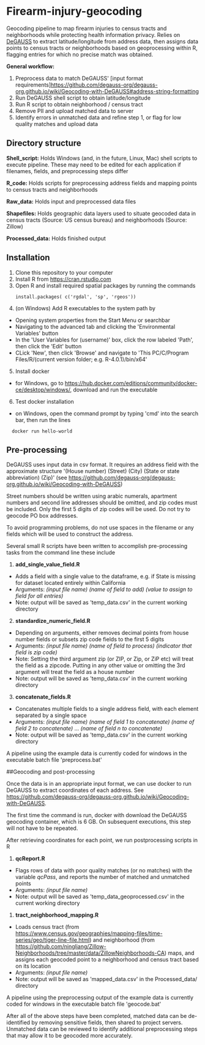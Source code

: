 # Firearm-injury-geocoding
Geocoding pipeline to map firearm injuries to census tracts and neighborhoods while protecting health information privacy. Relies on [DeGAUSS](https://degauss.org/) to extract latitude/longitude from address data, then assigns data points to census tracts or neighborhoods based on geoprocessing within R, flagging entries for which no precise match was obtained. 

**General workflow:**
1. Preprocess data to match DeGAUSS' [input format requirements]<https://github.com/degauss-org/degauss-org.github.io/wiki/Geocoding-with-DeGAUSS#address-string-formatting>
2. Run DeGAUSS shell script to obtain latitude/longitude
3. Run R script to obtain neighborhood / census tract
4. Remove PII and upload matched data to server
5. Identify errors in unmatched data and refine step 1, or flag for low quality matches and upload data


## Directory structure

**Shell_script:** Holds Windows (and, in the future, Linux, Mac) shell scripts to execute pipeline. These may need to be edited for each application if filenames, fields, and preprocessing steps differ

**R_code:** Holds scripts for preprocessing address fields and mapping points to census tracts and neighborhoods

**Raw_data:** Holds input and preprocessed data files

**Shapefiles:** Holds geographic data layers used to situate geocoded data in census tracts (Source: US census bureau) and neighborhoods (Source: Zillow)

**Processed_data:** Holds finished output

## Installation

1. Clone this repository to your computer
2. Install R from https://cran.rstudio.com
3. Open R and install required spatial packages by running the commands 
    ```
    install.packages( c('rgdal', 'sp', 'rgeos'))
    ```
4. (on Windows) Add R executables to the system path by
  * Opening system properties from the Start Menu or searchbar
  * Navigating to the advanced tab and clicking the 'Environmental Variables' button
  * In the 'User Variables for (username)' box, click the row labeled 'Path', then click the 'Edit' button
  * CLick 'New', then click 'Browse' and navigate to 'This PC/C/Program Files/R/(current version folder; e.g. R-4.0.1)/bin/x64'
5. Install docker
  * for Windows, go to https://hub.docker.com/editions/community/docker-ce/desktop/windows/, download and run the executable
6. Test docker installation
  * on Windows, open the command prompt by typing 'cmd' into the search bar, then run the lines
```
  docker run hello-world
```

## Pre-processing

DeGAUSS uses input data in csv format. It requires an address field with the approximate structure '(House number) (Street) (City) (State or state abbreviation) (Zip)'
(see https://github.com/degauss-org/degauss-org.github.io/wiki/Geocoding-with-DeGAUSS)

Street numbers should be written using arabic numerals, apartment numbers and second line addresses should be omitted, and zip codes must be included. Only the first 5 digits of zip codes will be used. Do not try to geocode PO box addresses.

To avoid programming problems, do not use spaces in the filename or any fields which will be used to construct the address.

Several small R scripts have been written to accomplish pre-processing tasks from the command line these include

1. **add_single_value_field.R** 
  * Adds a field with a single value to the dataframe, e.g. if State is missing for dataset located entirely within California
  * Arguments: *(input file name)* *(name of field to add)* *(value to assign to field for all entries)*
  * Note: output will be saved as 'temp_data.csv' in the current working directory

2. **standardize_numeric_field.R** 
  * Depending on arguments, either removes decimal points from house number fields or subsets zip code fields to the first 5 digits
  * Arguments: *(input file name)* *(name of field to process)* *(indicator that field is zip code)*
  * Note: Setting the third argument zip (or ZIP, or Zip, or ZiP etc) will treat the field as a zipcode. Putting in any other value or omitting the 3rd argument will treat the field as a house number
  * Note: output will be saved as 'temp_data.csv' in the current working directory

3. **concatenate_fields.R** 
  * Concatenates multiple fields to a single address field, with each element separated by a single space
  * Arguments: *(input file name)* *(name of field 1 to concatenate)* *(name of field 2 to concatenate)* ... *(name of field n to concatenate)*
  * Note: output will be saved as 'temp_data.csv' in the current working directory

A pipeline using the example data is currently coded for windows in the executable batch file 'preprocess.bat'

##Geocoding and post-processing

Once the data is in an appropriate input format, we can use docker to run DeGAUSS to extract coordinates of each address. See https://github.com/degauss-org/degauss-org.github.io/wiki/Geocoding-with-DeGAUSS.

The first time the command is run, docker with download the DeGAUSS geocoding container, which is 6 GB. On subsequent executions, this step will not have to be repeated.

After retrieving coordinates for each point, we run postprocessing scripts in R

1. **qcReport.R** 
  * Flags rows of data with poor quality matches (or no matches) with the variable *qcPass*, and reports the number of matched and unmatched points
  * Arguments: *(input file name)*
  * Note: output will be saved as 'temp_data_geoprocessed.csv' in the current working directory

1. **tract_neighborhood_mapping.R** 
  * Loads census tract (from https://www.census.gov/geographies/mapping-files/time-series/geo/tiger-line-file.html) and neighborhood (from https://github.com/ningliang/Zillow-Neighborhoods/tree/master/data/ZillowNeighborhoods-CA) maps, and assigns each geocoded point to a neighborhood and census tract based on its location
  * Arguments: *(input file name)*
  * Note: output will be saved as 'mapped_data.csv' in the Processed_data/ directory

A pipeline using the preprocessing output of the example data is currently coded for windows in the executable batch file 'geocode.bat'

After all of the above steps have been completed, matched data can be de-identified by removing sensitive fields, then shared to project servers. Unmatched data can be reviewed to identify additional preprocessing steps that may allow it to be geocoded more accurately.
